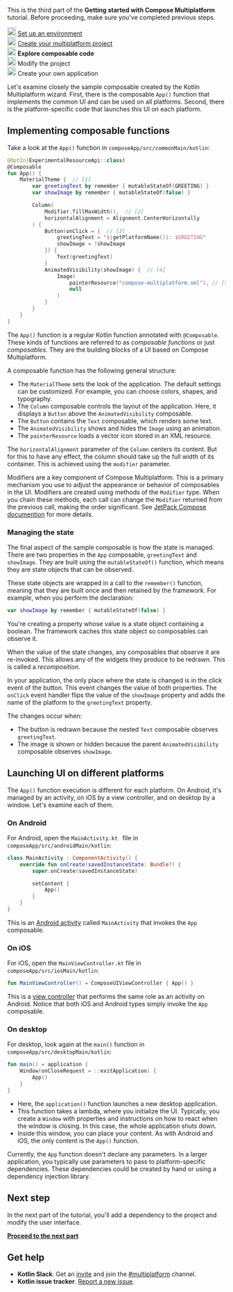 [//]: # (title: Explore composable code)
<microformat>
   <p>This is the third part of the <strong>Getting started with Compose Multiplatform</strong> tutorial. Before proceeding, make sure you've completed previous steps.</p>
   <p><img src="icon-1-done.svg" width="20" alt="First step"/> <a href="compose-multiplatform-setup.md">Set up an environment</a><br/>
      <img src="icon-2-done.svg" width="20" alt="Second step"/> <a href="compose-multiplatform-create-first-app.md">Create your multiplatform project</a><br/>
      <img src="icon-3.svg" width="20" alt="Third step"/> <strong>Explore composable code</strong><br/>      
      <img src="icon-4-todo.svg" width="20" alt="Fourth step"/> Modify the project<br/>
      <img src="icon-5-todo.svg" width="20" alt="Fifth step"/> Create your own application<br/>
  </p>
</microformat>

Let's examine closely the sample composable created by the Kotlin Multiplatform wizard. First, there is the
composable `App()` function that implements the common UI and can be used on all platforms. Second, there is the
platform-specific code that launches this UI on each platform.

## Implementing composable functions

Take a look at the `App()` function in `composeApp/src/commonMain/kotlin`:

```kotlin
@OptIn(ExperimentalResourceApi::class)
@Composable
fun App() {
    MaterialTheme {  // [1]
        var greetingText by remember { mutableStateOf(GREETING) }
        var showImage by remember { mutableStateOf(false) }

        Column(
            Modifier.fillMaxWidth(),  // [2]
            horizontalAlignment = Alignment.CenterHorizontally
        ) {
            Button(onClick = {  // [3]
                greetingText = "${getPlatformName()}: $GREETING"
                showImage = !showImage
            }) {
                Text(greetingText)
            }
            AnimatedVisibility(showImage) {  // [4]
                Image(
                    painterResource("compose-multiplatform.xml"), // [5]
                    null
                )
            }
        }
    }
}
```

The `App()` function is a regular Kotlin function annotated with `@Composable`. These kinds of functions are referred to
as _composable
functions_ or just _composables_. They are the building blocks of a UI based on Compose Multiplatform.

A composable function has the following general structure:

* The `MaterialTheme` sets the look of the application. The default settings can be customized. For example, you can
  choose colors, shapes, and typography.
* The `Column` composable controls the layout of the application. Here, it displays a `Button` above
  the `AnimatedVisibility` composable.
* The `Button` contains the `Text` composable, which renders some text.
* The `AnimatedVisibility` shows and hides the `Image` using an animation.
* The `painterResource` loads a vector icon stored in an XML resource.

The `horizontalAlignment` parameter of the `Column` centers its content. But for this to have any effect, the column
should take up the full width of its container. This is achieved using the `modifier` parameter.

Modifiers are a key component of Compose Multiplatform. This is a primary mechanism you use to adjust the appearance or
behavior of composables in the UI. Modifiers are created using methods of the `Modifier` type. When you chain these
methods, each call can change the `Modifier` returned from the previous call, making the order significant.
See [JetPack Compose documention](https://developer.android.com/jetpack/compose/modifiers) for more details.

### Managing the state

The final aspect of the sample composable is how the state is managed. There are two properties in the `App`
composable, `greetingText` and `showImage`. They are built using the `mutableStateOf()` function, which means they are
state objects that can be observed.

These state objects are wrapped in a call to the `remember()` function, meaning that they are built once and then
retained by the framework. For example, when you perform the declaration:

```kotlin
var showImage by remember { mutableStateOf(false) }
```

You're creating a property whose value is a state object containing a boolean. The framework caches this state object so
composables can observe it.

When the value of the state changes, any composables that observe it are re-invoked. This allows any of the widgets they
produce to be redrawn. This is called a _recomposition_.

In your application, the only place where the state is changed is in the click event of the button. This event changes
the value of both properties. The `onClick` event handler flips the value of the `showImage` property and adds the name
of the platform to the `greetingText` property.

The changes occur when:

* The button is redrawn because the nested `Text` composable observes `greetingText`.
* The image is shown or hidden because the parent `AnimatedVisibility` composable observes `showImage`.

## Launching UI on different platforms

The `App()` function execution is different for each platform. On Android, it's managed by an activity, on iOS by a view
controller, and on desktop by a window. Let's examine each of them.

### On Android

For Android, open the `MainActivity.kt ` file in `composeApp/src/androidMain/kotlin`:

```kotlin
class MainActivity : ComponentActivity() {
    override fun onCreate(savedInstanceState: Bundle?) {
        super.onCreate(savedInstanceState)

        setContent {
            App()
        }
    }
}
```

This is an [Android activity](https://developer.android.com/guide/components/activities/intro-activities)
called `MainActivity` that invokes the `App` composable.

### On iOS

For iOS, open the `MainViewController.kt` file in `composeApp/src/iosMain/kotlin`:

```kotlin
fun MainViewController() = ComposeUIViewController { App() }
```

This is a [view controller](https://developer.apple.com/documentation/uikit/view_controllers) that performs the same
role as an activity on Android. Notice that both iOS and Android types simply invoke the `App` composable.

### On desktop

For desktop, look again at the `main()` function in `composeApp/src/desktopMain/kotlin`:

```kotlin
fun main() = application {
    Window(onCloseRequest = ::exitApplication) {
        App()
    }
}
```

* Here, the `application()` function launches a new desktop application.
* This function takes a lambda, where you initialize the UI. Typically, you create a `Window` with properties and
  instructions on how to react when the window is closing. In this case, the whole application shuts down.
* Inside this window, you can place your content. As with Android and iOS, the only content is the `App()` function.

Currently, the `App` function doesn't declare any parameters. In a larger application, you typically use parameters to
pass to platform-specific dependencies. These dependencies could be created by hand or using a dependency injection
library.

## Next step

In the next part of the tutorial, you'll add a dependency to the project and modify the user interface.

**[Proceed to the next part](compose-multiplatform-modify-project.md)**

## Get help

* **Kotlin Slack**. Get an [invite](https://surveys.jetbrains.com/s3/kotlin-slack-sign-up) and join
  the [#multiplatform](https://kotlinlang.slack.com/archives/C3PQML5NU) channel.
* **Kotlin issue tracker**. [Report a new issue](https://youtrack.jetbrains.com/newIssue?project=KT).
